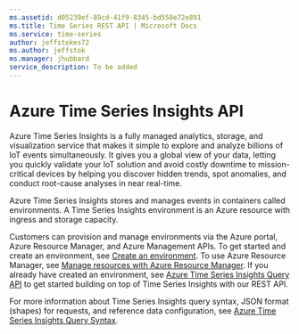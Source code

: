```yaml
---
ms.assetid: d05239ef-89cd-41f9-8345-bd558e72e891
ms.title: Time Series REST API | Microsoft Docs
ms.service: time-series
author: jeffstokes72
ms.author: jeffstok
ms.manager: jhubbard
service_description: To be added
---
```



# Azure Time Series Insights API

Azure Time Series Insights is a fully managed analytics, storage, and visualization service that makes it simple to explore and analyze billions of IoT events simultaneously.  It gives you a global view of your data, letting you quickly validate your IoT solution and avoid costly downtime to mission-critical devices by helping you discover hidden trends, spot anomalies, and conduct root-cause analyses in near real-time.  

Azure Time Series Insights stores and manages events in containers called environments. A Time Series Insights environment is an Azure resource with ingress and storage capacity.

Customers can provision and manage environments via the Azure portal, Azure Resource Manager, and Azure Management APIs. To get started and create an environment, see [Create an environment](/azure/time-series-insights/time-series-insights-get-started).  To use Azure Resource Manager, see [Manage resources with Azure Resource Manager](/azure/time-series-insights/time-series-insights-manage-resources-using-azure-resource-manager).  If you already have created an environment, see [Azure Time Series Insights Query API](https://docs.microsoft.com/rest/api/time-series-insights/time-series-insights-reference-queryapi) to get started building on top of Time Series Insights with our REST API.  

For more information about Time Series Insights query syntax, JSON format (shapes) for requests, and reference data configuration, see [Azure Time Series Insights Query Syntax](https://docs.microsoft.com/rest/api/time-series-insights/time-series-insights-reference-query-syntax). 


